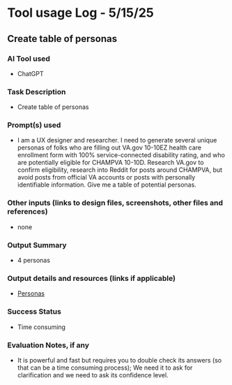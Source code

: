 # Tool usage Log - 5/15/25

## Create table of personas

### AI Tool used
- ChatGPT

### Task Description
- Create table of personas

### Prompt(s) used
- I am a UX designer and researcher. I need to generate several unique personas of folks who are filling out VA.gov 10-10EZ health care enrollment form with 100% service-connected disability rating, and who are potentially eligible for CHAMPVA 10-10D. Research VA.gov to confirm eligibility, research into Reddit for posts around CHAMPVA, but avoid posts from official VA accounts or posts with personally identifiable information. Give me a table of potential personas.

### Other inputs (links to design files, screenshots, other files and references)
- none

### Output Summary
- 4 personas

### Output details and resources (links if applicable)
- [Personas](https://app.mural.co/t/departmentofveteransaffairs9999/m/departmentofveteransaffairs9999/1746708567334/89dc9187ed20ce833ffec9675c53a685a17cf120?wid=0-1747357227853)

### Success Status
- Time consuming

### Evaluation Notes, if any
- It is powerful and fast but requires you to double check its answers (so that can be a time consuming process); We need it to ask for clarification and we need to ask its confidence level.
